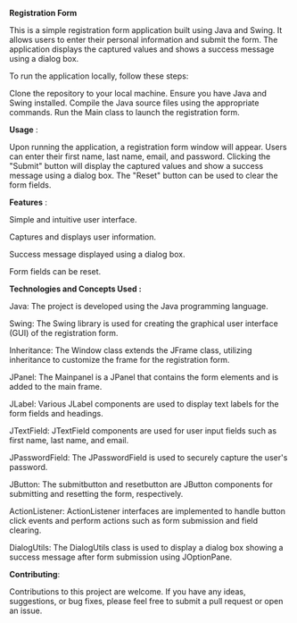 __Registration Form__

This is a simple registration form application built using Java and Swing. It allows users to enter their personal information and submit the form. The application displays the captured values and shows a success message using a dialog box.

To run the application locally, follow these steps:

Clone the repository to your local machine.
Ensure you have Java and Swing installed.
Compile the Java source files using the appropriate commands.
Run the Main class to launch the registration form.

__Usage__ :

Upon running the application, a registration form window will appear. Users can enter their first name, last name, email, and password. Clicking the "Submit" button will display the captured values and show a success message using a dialog box. The "Reset" button can be used to clear the form fields.

__Features__ :

Simple and intuitive user interface.

Captures and displays user information.

Success message displayed using a dialog box.

Form fields can be reset.

__Technologies and Concepts Used :__

Java: The project is developed using the Java programming language.

Swing: The Swing library is used for creating the graphical user interface (GUI) of the registration form.

Inheritance: The Window class extends the JFrame class, utilizing inheritance to customize the frame for the registration form.

JPanel: The Mainpanel is a JPanel that contains the form elements and is added to the main frame.

JLabel: Various JLabel components are used to display text labels for the form fields and headings.

JTextField: JTextField components are used for user input fields such as first name, last name, and email.

JPasswordField: The JPasswordField is used to securely capture the user's password.

JButton: The submitbutton and resetbutton are JButton components for submitting and resetting the form, respectively.

ActionListener: ActionListener interfaces are implemented to handle button click events and perform actions such as form submission and field clearing.

DialogUtils: The DialogUtils class is used to display a dialog box showing a success message after form submission using JOptionPane.


__Contributing__:

Contributions to this project are welcome. If you have any ideas, suggestions, or bug fixes, please feel free to submit a pull request or open an issue.
